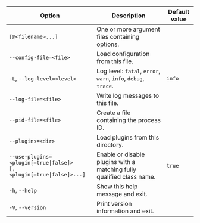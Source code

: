 | Option                                                                                                                                      | Description                                                           | Default value |
|---------------------------------------------------------------------------------------------------------------------------------------------|-----------------------------------------------------------------------|---------------|
| `[@<filename>...]`                                                                                                                          | One or more argument files containing options.                        |               |
| `--config-file=<file>`                                                                                                                      | Load configuration from this file.                                    |               |
| `-L`, `--log-level=<level>`                                                                                                                 | Log level: `fatal`, `error`, `warn`, `info`, `debug`, `trace`.        | `info`        |
| `--log-file=<file>`                                                                                                                         | Write log messages to this file.                                      |               |
| `--pid-file=<file>`                                                                                                                         | Create a file containing the process ID.                              |               |
| `--plugins=<dir>`                                                                                                                           | Load plugins from this directory.                                     |               |
| <code>--use-plugins=&lt;plugin&#91;=true&#124;false&#93;&gt;</code><br/><code>&#91;,&lt;plugin&#91;=true&#124;false&#93;&gt;...&#93;</code> | Enable or disable plugins with a matching fully qualified class name. | `true`        |
| `-h`, `--help`                                                                                                                              | Show this help message and exit.                                      |               |
| `-V`, `--version`                                                                                                                           | Print version information and exit.                                   |               |
